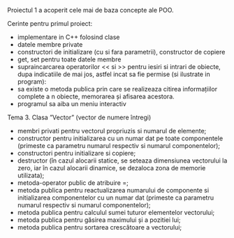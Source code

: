 Proiectul 1 a acoperit cele mai de baza concepte ale POO.

Cerinte pentru primul proiect:

- implementare in C++ folosind clase
- datele membre private
- constructori de initializare (cu si fara parametrii), constructor de copiere 
- get, set pentru toate datele membre 
- supraincarcarea operatorilor << si >> pentru iesiri si intrari de obiecte, dupa indicatiile de mai jos, astfel incat sa fie permise (si ilustrate in program): 
- sa existe o metoda publica prin care se realizeaza citirea informațiilor complete a n obiecte, memorarea și afisarea acestora. 
- programul sa aiba un meniu interactiv 

Tema 3. Clasa ”Vector” (vector de numere întregi) 
- membri privati pentru vectorul propriuzis si numarul de elemente; 
- constructor pentru initializarea cu un numar dat pe toate componentele (primeste ca parametru numarul respectiv si numarul componentelor); 
- constructori pentru initializare si copiere; 
- destructor (în cazul alocarii statice, se seteaza dimensiunea vectorului la zero, iar în cazul alocarii dinamice, se dezaloca zona de memorie utilizata); 
- metoda-operator public de atribuire =; 
- metoda publica pentru reactualizarea numarului de componente si initializarea componentelor cu un numar dat (primeste ca parametru numarul respectiv si numarul componentelor); 
- metoda publica pentru calculul sumei tuturor elementelor vectorului; 
- metoda publica pentru găsirea maximului și a pozitiei lui; 
- metoda publica pentru sortarea crescătoare a vectorului; 
